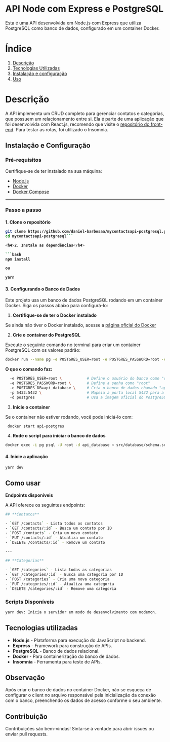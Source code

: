 <h1>API Node com Express e PostgreSQL</h1>
<p>Esta é uma API desenvolvida em Node.js com Express que utiliza PostgreSQL como banco de dados, configurado em um container Docker.

<h1>Índice</h1>

1. [Descrição](#descrição)
2. [Tecnologias Utilizadas](#tecnologias-utilizadas)
3. [Instalação e configuração](#instalação)
4. [Uso](#uso)

<h1>Descrição</h1>

A API implementa um CRUD completo para gerenciar contatos e categorias, que possuem um relacionamento entre si.
Ela é parte de uma aplicação que foi desenvolvida com React.js, recomendo que visite o <a href="https://github.com/daniel-barbosaa/mycontactsfe" alt="link do repositório">repositório do front-end</a>. Para testar as rotas, foi utilizado o Insomnia.</p>

<h2>Instalação e Configuração</h2>
<h3>Pré-requisitos</h3>
<p>Certifique-se de ter instalado na sua máquina:</p>

- [Node.js](https://nodejs.org/pt)
- [Docker](https://www.docker.com)
- [Docker Compose](https://docs.docker.com/compose/)

<hr style="border: 0.5px solid #ccc;" />

<h3>Passo a passo</h3>
<h4>1. Clone o repositório</p>

````bash
git clone https://github.com/daniel-barbosaa/mycontactsapi-postgresql.git
cd mycontactsapi-postgresql```

<h4>2. Instale as dependências</h4>

```bash
npm install

ou

yarn
````

<h4>3. Configurando o Banco de Dados</h4>
<p>Este projeto usa um banco de dados PostgreSQL rodando em um container Docker. Siga os passos abaixo para configurá-lo:</p>

1. <strong>Certifique-se de ter o Docker instalado</strong>
<p>Se ainda não tiver o Docker instalado, acesse a <a href="https://www.docker.com"> página oficial do  Docker</a para instalá-lo.> </p>

2. <strong>Crie o container do PostgreSQL</strong>
<p>Execute o seguinte comando no terminal para criar um container PostgreSQL com os valores padrão:</p>

```bash
docker run --name pg -e POSTGRES_USER=root -e POSTGRES_PASSWORD=root -e POSTGRES_DB=api_database -p 5432:5432 -d postgres
```

<strong>O que o comando faz:</strong>

```bash
  -e POSTGRES_USER=root \           # Define o usuário do banco como "root"
  -e POSTGRES_PASSWORD=root \       # Define a senha como "root"
  -e POSTGRES_DB=api_database \     # Cria o banco de dados chamado "api_database"
  -p 5432:5432 \                    # Mapeia a porta local 5432 para a porta 5432 do container
  -d postgres                       # Usa a imagem oficial do PostgreSQL e roda o container em modo "detached"
```

3. <strong>Inicie o container</strong>
<p>Se o container não estiver rodando, você pode iniciá-lo com:</p>

```bash
 docker start api-postgres
```

4. <strong>Rode o script para iniciar o banco de dados</strong>

```bash
docker exec -i pg psql -U root -d api_database < src/database/schema.sql

```

<h4>4. Inicie a aplicação</h4>

```bash
yarn dev
```

<h2>Como usar</h2>

<strong>Endpoints disponíveis</strong>

<p>A API oferece os seguintes endpoints:</p>

```bash
## **Contatos**

- `GET /contacts` - Lista todos os contatos
- `GET /contacts/:id` - Busca um contato por ID
- `POST /contacts` - Cria um novo contato
- `PUT /contacts/:id` - Atualiza um contato
- `DELETE /contacts/:id` - Remove um contato

---

## **Categorias**

- `GET /categories` - Lista todas as categorias
- `GET /categories/:id` - Busca uma categoria por ID
- `POST /categories` - Cria uma nova categoria
- `PUT /categories/:id` - Atualiza uma categoria
- `DELETE /categories/:id` - Remove uma categoria
```

<h3>Scripts Disponíveis</h3>

```bash
yarn dev: Inicia o servidor em modo de desenvolvimento com nodemon.
```

<h2>Tecnologias utilizadas</h2>

- <strong>Node.js</strong> - Plataforma para execução do JavaScript no backend.
- <strong>Express</strong> - Framework para construção de APIs.
- <strong>PostgreSQL</strong> - Banco de dados relacional.
- <strong>Docker</strong> - Para containerização do banco de dados.
- <strong>Insomnia</strong> - Ferramenta para teste de APIs.

<h2>Observação</h2>

Após criar o banco de dados no container Docker, não se esqueça de configurar o client no arquivo responsável pela inicialização da conexão com o banco, preenchendo os dados de acesso conforme o seu ambiente.

<h2>Contribuição</h2>

Contribuições são bem-vindas! Sinta-se à vontade para abrir issues ou enviar pull requests.
